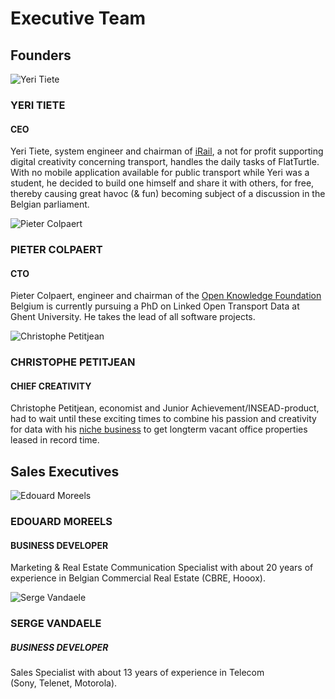 <h1>Executive Team</h1>

<h2>Founders</h2>

<div class="row"><div class="col-md-4"><img src="https://img.flatturtle.com/flatturtle.com/team/yeri.jpg" alt="Yeri Tiete" />

<h3>YERI TIETE</h3>

<h4>CEO</h4>

Yeri Tiete, system engineer and chairman of <a href="https://hello.iRail.be/" target="_blank">iRail</a>, a not for profit supporting digital creativity concerning transport, handles the daily tasks of FlatTurtle.
With no mobile application available for public transport while Yeri was a student, he decided to build one himself and share it with others, for free, thereby causing great havoc (& fun) becoming subject of a discussion in the Belgian parliament.

</div><div class="col-md-4"><img src="https://img.flatturtle.com/flatturtle.com/team/pieter.jpg" alt="Pieter Colpaert" />

<h3>PIETER COLPAERT</h3>

<h4>CTO</h4>

Pieter Colpaert, engineer and chairman of the [Open Knowledge Foundation](http://okfn.be) Belgium is currently pursuing a PhD on Linked Open Transport Data at Ghent University. He takes the lead of all software projects.

</div><div class="col-md-4"><img src="https://img.flatturtle.com/flatturtle.com/team/christophe.jpg" alt="Christophe Petitjean" />

<h3>CHRISTOPHE PETITJEAN</h3>

<h4>CHIEF CREATIVITY</h4>

Christophe Petitjean, economist and Junior Achievement/INSEAD-product, had to wait until these exciting times to combine his passion and creativity for data with his <a href="http://www.rentalvalue.be" target="_blank">niche business</a> to get longterm vacant office properties leased in record time.

</div></div>

<h2>Sales Executives</h2>

<div class="row"><div class="col-md-6"><img src="https://img.flatturtle.com/flatturtle.com/team/edouard.jpg" alt="Edouard Moreels" />

<h3>EDOUARD MOREELS</h3>
<h4>BUSINESS DEVELOPER</h4>

Marketing & Real Estate Communication Specialist with about 20 years of experience in Belgian Commercial Real Estate (CBRE, Hooox).

</div><div class="col-md-6"><img src="https://img.flatturtle.com/flatturtle.com/team/serge.jpg" alt="Serge Vandaele" />

### SERGE VANDAELE
##### BUSINESS DEVELOPER

Sales Specialist with about 13 years of experience in Telecom <br />(Sony, Telenet, Motorola).</div></div>
